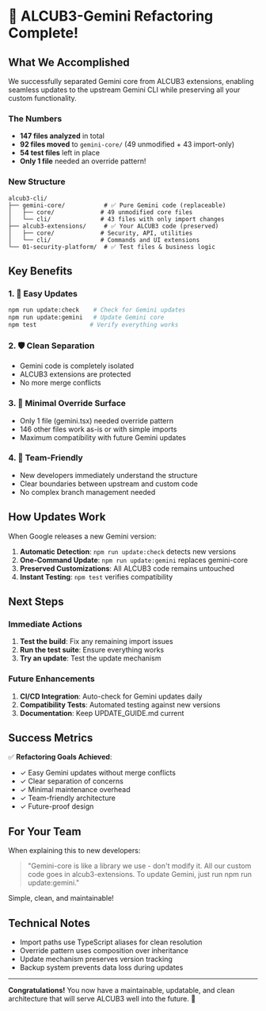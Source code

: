 # 🎉 ALCUB3-Gemini Refactoring Complete!

## What We Accomplished

We successfully separated Gemini core from ALCUB3 extensions, enabling seamless updates to the upstream Gemini CLI while preserving all your custom functionality.

### The Numbers
- **147 files analyzed** in total
- **92 files moved** to `gemini-core/` (49 unmodified + 43 import-only)
- **54 test files** left in place
- **Only 1 file** needed an override pattern!

### New Structure

```
alcub3-cli/
├── gemini-core/           # ✅ Pure Gemini code (replaceable)
│   ├── core/             # 49 unmodified core files
│   └── cli/              # 43 files with only import changes
├── alcub3-extensions/     # ✅ Your ALCUB3 code (preserved)
│   ├── core/             # Security, API, utilities
│   └── cli/              # Commands and UI extensions
└── 01-security-platform/  # ✅ Test files & business logic
```

## Key Benefits

### 1. 🚀 Easy Updates
```bash
npm run update:check    # Check for Gemini updates
npm run update:gemini   # Update Gemini core
npm test               # Verify everything works
```

### 2. 🛡️ Clean Separation
- Gemini code is completely isolated
- ALCUB3 extensions are protected
- No more merge conflicts

### 3. 🎯 Minimal Override Surface
- Only 1 file (gemini.tsx) needed override pattern
- 146 other files work as-is or with simple imports
- Maximum compatibility with future Gemini updates

### 4. 👥 Team-Friendly
- New developers immediately understand the structure
- Clear boundaries between upstream and custom code
- No complex branch management needed

## How Updates Work

When Google releases a new Gemini version:

1. **Automatic Detection**: `npm run update:check` detects new versions
2. **One-Command Update**: `npm run update:gemini` replaces gemini-core
3. **Preserved Customizations**: All ALCUB3 code remains untouched
4. **Instant Testing**: `npm test` verifies compatibility

## Next Steps

### Immediate Actions
1. **Test the build**: Fix any remaining import issues
2. **Run the test suite**: Ensure everything works
3. **Try an update**: Test the update mechanism

### Future Enhancements
1. **CI/CD Integration**: Auto-check for Gemini updates daily
2. **Compatibility Tests**: Automated testing against new versions
3. **Documentation**: Keep UPDATE_GUIDE.md current

## Success Metrics

✅ **Refactoring Goals Achieved**:
- ✓ Easy Gemini updates without merge conflicts
- ✓ Clear separation of concerns
- ✓ Minimal maintenance overhead
- ✓ Team-friendly architecture
- ✓ Future-proof design

## For Your Team

When explaining this to new developers:

> "Gemini-core is like a library we use - don't modify it. All our custom code goes in alcub3-extensions. To update Gemini, just run npm run update:gemini."

Simple, clean, and maintainable!

## Technical Notes

- Import paths use TypeScript aliases for clean resolution
- Override pattern uses composition over inheritance
- Update mechanism preserves version tracking
- Backup system prevents data loss during updates

---

**Congratulations!** You now have a maintainable, updatable, and clean architecture that will serve ALCUB3 well into the future. 🎊